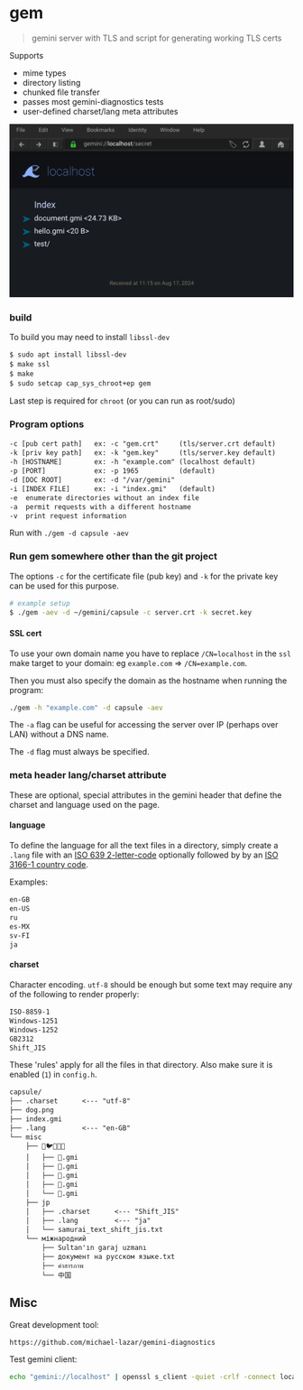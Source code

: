 # gem

> gemini server with TLS and script for generating working TLS certs

Supports 
- mime types
- directory listing
- chunked file transfer
- passes most gemini-diagnostics tests
- user-defined charset/lang meta attributes

![Directory listing as seen in Lagrange](.gitea/lagrange.png)

### build
To build you may need to install `libssl-dev`

```sh
$ sudo apt install libssl-dev
$ make ssl
$ make
$ sudo setcap cap_sys_chroot+ep gem
```
Last step is required for `chroot` (or you can run as root/sudo)

### Program options
```
-c [pub cert path]   ex: -c "gem.crt"     (tls/server.crt default)
-k [priv key path]   ex: -k "gem.key"     (tls/server.key default)
-h [HOSTNAME]        ex: -h "example.com" (localhost default)
-p [PORT]            ex: -p 1965          (default)
-d [DOC ROOT]        ex: -d "/var/gemini"
-i [INDEX FILE]      ex: -i "index.gmi"   (default)
-e  enumerate directories without an index file
-a  permit requests with a different hostname
-v  print request information
```

Run with `./gem -d capsule -aev`

### Run gem somewhere other than the git project
The options `-c` for the certificate file (pub key) and `-k` for the private key can be used for this purpose.
```sh
# example setup
$ ./gem -aev -d ~/gemini/capsule -c server.crt -k secret.key
```

#### SSL cert
To use your own domain name you have to replace `/CN=localhost` in the `ssl` make target to your domain: eg `example.com` => `/CN=example.com`.

Then you must also specify the domain as the hostname when running the program:
```sh
./gem -h "example.com" -d capsule -aev
```

The `-a` flag can be useful for accessing the server over IP (perhaps over LAN) without a DNS name.

The `-d` flag must always be specified.

### meta header lang/charset attribute
These are optional, special attributes in the gemini header that define the charset and language used on the page. 

#### language
To define the language for all the text files in a directory, simply create a `.lang` file with an [ISO 639 2-letter-code](https://en.wikipedia.org/wiki/List_of_ISO_639_language_codes#Table) optionally followed by by an [ISO 3166-1 country code](https://en.wikipedia.org/wiki/List_of_ISO_3166_country_codes#Current_ISO_3166_country_codes).

Examples:
```
en-GB
en-US
ru
es-MX
sv-FI
ja
```
#### charset
Character encoding. `utf-8` should be enough but some text may require any of the following to render properly:
```
ISO-8859-1
Windows-1251
Windows-1252
GB2312
Shift_JIS
```

These 'rules' apply for all the files in that directory. Also make sure it is enabled (`1`) in `config.h`.

```
capsule/
├── .charset      <--- "utf-8"
├── dog.png
├── index.gmi
├── .lang         <--- "en-GB"
└── misc
    ├── 🦊🐦🦉🐞🦓
    │   ├── 🦩.gmi
    │   ├── 🐅.gmi
    │   ├── 🐧.gmi
    │   ├── 🐬.gmi
    │   └── 🐺.gmi
    ├── jp
    │   ├── .charset      <--- "Shift_JIS"
    │   ├── .lang         <--- "ja"
    │   └── samurai_text_shift_jis.txt
    └── міжнародний
        ├── Sultan'ın garaj uzmanı
        ├── документ на русском языке.txt
        ├── คำสารภาพ
        └── 中国
```

## Misc

Great development tool:
```
https://github.com/michael-lazar/gemini-diagnostics
```

Test gemini client:
```sh
echo "gemini://localhost" | openssl s_client -quiet -crlf -connect localhost:1965
```